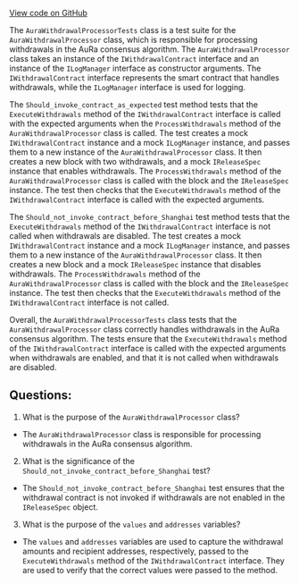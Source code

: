 [View code on GitHub](https://github.com/nethermindeth/nethermind/Nethermind.Merge.AuRa.Test/AuraWithdrawalProcessorTests.cs)

The `AuraWithdrawalProcessorTests` class is a test suite for the `AuraWithdrawalProcessor` class, which is responsible for processing withdrawals in the AuRa consensus algorithm. The `AuraWithdrawalProcessor` class takes an instance of the `IWithdrawalContract` interface and an instance of the `ILogManager` interface as constructor arguments. The `IWithdrawalContract` interface represents the smart contract that handles withdrawals, while the `ILogManager` interface is used for logging.

The `Should_invoke_contract_as_expected` test method tests that the `ExecuteWithdrawals` method of the `IWithdrawalContract` interface is called with the expected arguments when the `ProcessWithdrawals` method of the `AuraWithdrawalProcessor` class is called. The test creates a mock `IWithdrawalContract` instance and a mock `ILogManager` instance, and passes them to a new instance of the `AuraWithdrawalProcessor` class. It then creates a new block with two withdrawals, and a mock `IReleaseSpec` instance that enables withdrawals. The `ProcessWithdrawals` method of the `AuraWithdrawalProcessor` class is called with the block and the `IReleaseSpec` instance. The test then checks that the `ExecuteWithdrawals` method of the `IWithdrawalContract` interface is called with the expected arguments.

The `Should_not_invoke_contract_before_Shanghai` test method tests that the `ExecuteWithdrawals` method of the `IWithdrawalContract` interface is not called when withdrawals are disabled. The test creates a mock `IWithdrawalContract` instance and a mock `ILogManager` instance, and passes them to a new instance of the `AuraWithdrawalProcessor` class. It then creates a new block and a mock `IReleaseSpec` instance that disables withdrawals. The `ProcessWithdrawals` method of the `AuraWithdrawalProcessor` class is called with the block and the `IReleaseSpec` instance. The test then checks that the `ExecuteWithdrawals` method of the `IWithdrawalContract` interface is not called.

Overall, the `AuraWithdrawalProcessorTests` class tests that the `AuraWithdrawalProcessor` class correctly handles withdrawals in the AuRa consensus algorithm. The tests ensure that the `ExecuteWithdrawals` method of the `IWithdrawalContract` interface is called with the expected arguments when withdrawals are enabled, and that it is not called when withdrawals are disabled.
## Questions: 
 1. What is the purpose of the `AuraWithdrawalProcessor` class?
- The `AuraWithdrawalProcessor` class is responsible for processing withdrawals in the AuRa consensus algorithm.

2. What is the significance of the `Should_not_invoke_contract_before_Shanghai` test?
- The `Should_not_invoke_contract_before_Shanghai` test ensures that the withdrawal contract is not invoked if withdrawals are not enabled in the `IReleaseSpec` object.

3. What is the purpose of the `values` and `addresses` variables?
- The `values` and `addresses` variables are used to capture the withdrawal amounts and recipient addresses, respectively, passed to the `ExecuteWithdrawals` method of the `IWithdrawalContract` interface. They are used to verify that the correct values were passed to the method.